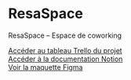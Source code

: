 # ResaSpace  
ResaSpace – Espace de coworking

[Accéder au tableau Trello du projet](https://trello.com/b/j1lhHCUL/projet-resaspace)  
[Accéder à la documentation Notion](https://www.notion.so/22cc5298f89e80c4ac9cde4ad52b7f85?v=22cc5298f89e808e9fae000ca2bfe4ad&source=copy_link)  
[Voir la maquette Figma](https://www.figma.com/design/ZqiICD3DeMKawnLweL7sy4/Untitled?node-id=0-1&t=Vp10y3I8wqdCGPgv-1)
